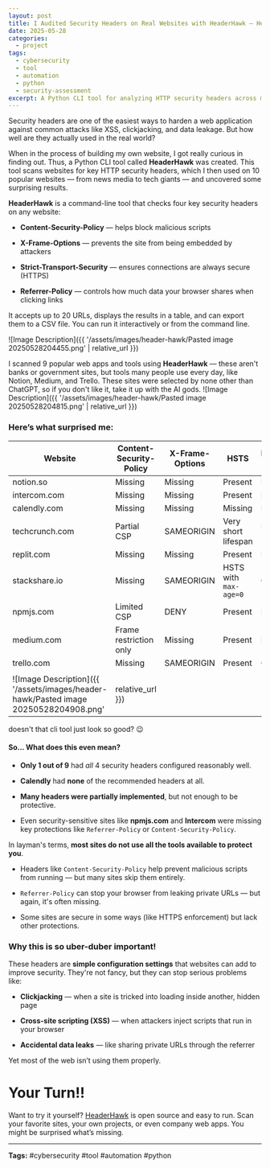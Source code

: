 ```yaml
---
layout: post
title: I Audited Security Headers on Real Websites with HeaderHawk — Here's What I Found
date: 2025-05-28
categories:
  - project
tags:
  - cybersecurity
  - tool
  - automation
  - python
  - security-assessment
excerpt: A Python CLI tool for analyzing HTTP security headers across multiple URLs.
---
```

Security headers are one of the easiest ways to harden a web application against common attacks like XSS, clickjacking, and data leakage. But how well are they actually used in the real world?

When in the process of building my own website, I got really curious in finding out. Thus, a Python CLI tool called **HeaderHawk** was created. This tool scans websites for key HTTP security headers, which I then used on 10 popular websites — from news media to tech giants — and uncovered some surprising results.


**HeaderHawk** is a command-line tool that checks four key security headers on any website:

- **Content-Security-Policy** — helps block malicious scripts

- **X-Frame-Options** — prevents the site from being embedded by attackers

- **Strict-Transport-Security** — ensures connections are always secure (HTTPS)

- **Referrer-Policy** — controls how much data your browser shares when clicking links

It accepts up to 20 URLs, displays the results in a table, and can export them to a CSV file. You can run it interactively or from the command line.

![Image Description]({{ '/assets/images/header-hawk/Pasted image 20250528204455.png' | relative_url }})

I scanned 9 popular web apps and tools using **HeaderHawk** — these aren't banks or government sites, but tools many people use every day, like Notion, Medium, and Trello. These sites were selected by none other than ChatGPT, so if you don't like it, take it up with the AI gods.
![Image Description]({{ '/assets/images/header-hawk/Pasted image 20250528204815.png' | relative_url }})
### Here’s what surprised me:

| Website        | Content-Security-Policy | X-Frame-Options | HSTS                  | Referrer-Policy |
| -------------- | ----------------------- | --------------- | --------------------- | --------------- |
| notion.so      | Missing                 | Missing         | Present               | Missing         |
| intercom.com   | Missing                 | Missing         | Present               | Missing         |
| calendly.com   | Missing                 | Missing         | Missing               | Missing         |
| techcrunch.com | Partial CSP             | SAMEORIGIN      | Very short lifespan   | Present (basic) |
| replit.com     | Missing                 | Missing         | Present               | Missing         |
| stackshare.io  | Missing                 | SAMEORIGIN      | HSTS with `max-age=0` | Good            |
| npmjs.com      | Limited CSP             | DENY            | Present               | Missing         |
| medium.com     | Frame restriction only  | Missing         | Present               | Missing         |
| trello.com     | Missing                 | SAMEORIGIN      | Present               | Good            |
|                |                         |                 |                       |                 |
![Image Description]({{ '/assets/images/header-hawk/Pasted image 20250528204908.png' | relative_url }})
doesn't that cli tool just look so good? 😉


#### So... What does this even mean?

- **Only 1 out of 9** had _all_ 4 security headers configured reasonably well.

- **Calendly** had **none** of the recommended headers at all.

- **Many headers were partially implemented**, but not enough to be protective.

- Even security-sensitive sites like **npmjs.com** and **Intercom** were missing key protections like `Referrer-Policy` or `Content-Security-Policy`.


In layman's terms, **most sites do not use all the tools available to protect you**.
- Headers like `Content-Security-Policy` help prevent malicious scripts from running — but many sites skip them entirely.

- `Referrer-Policy` can stop your browser from leaking private URLs — but again, it's often missing.

- Some sites are secure in some ways (like HTTPS enforcement) but lack other protections.

### Why this is so uber-duber important!
These headers are **simple configuration settings** that websites can add to improve security. They're not fancy, but they can stop serious problems like:

- **Clickjacking** — when a site is tricked into loading inside another, hidden page

- **Cross-site scripting (XSS)** — when attackers inject scripts that run in your browser

- **Accidental data leaks** — like sharing private URLs through the referrer


Yet most of the web isn’t using them properly.



# Your Turn!!

Want to try it yourself? [HeaderHawk](https://github.com/JaseXSec/HeaderHawk) is open source and easy to run. Scan your favorite sites, your own projects, or even company web apps. You might be surprised what’s missing.



---

**Tags:** #cybersecurity #tool #automation #python

